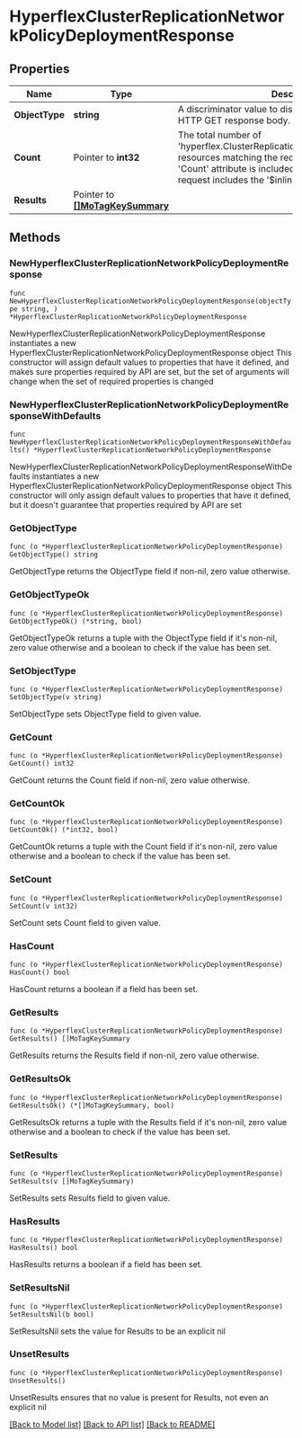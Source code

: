 # HyperflexClusterReplicationNetworkPolicyDeploymentResponse

## Properties

Name | Type | Description | Notes
------------ | ------------- | ------------- | -------------
**ObjectType** | **string** | A discriminator value to disambiguate the schema of a HTTP GET response body. | 
**Count** | Pointer to **int32** | The total number of &#39;hyperflex.ClusterReplicationNetworkPolicyDeployment&#39; resources matching the request, accross all pages. The &#39;Count&#39; attribute is included when the HTTP GET request includes the &#39;$inlinecount&#39; parameter. | [optional] 
**Results** | Pointer to [**[]MoTagKeySummary**](MoTagKeySummary.md) |  | [optional] 

## Methods

### NewHyperflexClusterReplicationNetworkPolicyDeploymentResponse

`func NewHyperflexClusterReplicationNetworkPolicyDeploymentResponse(objectType string, ) *HyperflexClusterReplicationNetworkPolicyDeploymentResponse`

NewHyperflexClusterReplicationNetworkPolicyDeploymentResponse instantiates a new HyperflexClusterReplicationNetworkPolicyDeploymentResponse object
This constructor will assign default values to properties that have it defined,
and makes sure properties required by API are set, but the set of arguments
will change when the set of required properties is changed

### NewHyperflexClusterReplicationNetworkPolicyDeploymentResponseWithDefaults

`func NewHyperflexClusterReplicationNetworkPolicyDeploymentResponseWithDefaults() *HyperflexClusterReplicationNetworkPolicyDeploymentResponse`

NewHyperflexClusterReplicationNetworkPolicyDeploymentResponseWithDefaults instantiates a new HyperflexClusterReplicationNetworkPolicyDeploymentResponse object
This constructor will only assign default values to properties that have it defined,
but it doesn't guarantee that properties required by API are set

### GetObjectType

`func (o *HyperflexClusterReplicationNetworkPolicyDeploymentResponse) GetObjectType() string`

GetObjectType returns the ObjectType field if non-nil, zero value otherwise.

### GetObjectTypeOk

`func (o *HyperflexClusterReplicationNetworkPolicyDeploymentResponse) GetObjectTypeOk() (*string, bool)`

GetObjectTypeOk returns a tuple with the ObjectType field if it's non-nil, zero value otherwise
and a boolean to check if the value has been set.

### SetObjectType

`func (o *HyperflexClusterReplicationNetworkPolicyDeploymentResponse) SetObjectType(v string)`

SetObjectType sets ObjectType field to given value.


### GetCount

`func (o *HyperflexClusterReplicationNetworkPolicyDeploymentResponse) GetCount() int32`

GetCount returns the Count field if non-nil, zero value otherwise.

### GetCountOk

`func (o *HyperflexClusterReplicationNetworkPolicyDeploymentResponse) GetCountOk() (*int32, bool)`

GetCountOk returns a tuple with the Count field if it's non-nil, zero value otherwise
and a boolean to check if the value has been set.

### SetCount

`func (o *HyperflexClusterReplicationNetworkPolicyDeploymentResponse) SetCount(v int32)`

SetCount sets Count field to given value.

### HasCount

`func (o *HyperflexClusterReplicationNetworkPolicyDeploymentResponse) HasCount() bool`

HasCount returns a boolean if a field has been set.

### GetResults

`func (o *HyperflexClusterReplicationNetworkPolicyDeploymentResponse) GetResults() []MoTagKeySummary`

GetResults returns the Results field if non-nil, zero value otherwise.

### GetResultsOk

`func (o *HyperflexClusterReplicationNetworkPolicyDeploymentResponse) GetResultsOk() (*[]MoTagKeySummary, bool)`

GetResultsOk returns a tuple with the Results field if it's non-nil, zero value otherwise
and a boolean to check if the value has been set.

### SetResults

`func (o *HyperflexClusterReplicationNetworkPolicyDeploymentResponse) SetResults(v []MoTagKeySummary)`

SetResults sets Results field to given value.

### HasResults

`func (o *HyperflexClusterReplicationNetworkPolicyDeploymentResponse) HasResults() bool`

HasResults returns a boolean if a field has been set.

### SetResultsNil

`func (o *HyperflexClusterReplicationNetworkPolicyDeploymentResponse) SetResultsNil(b bool)`

 SetResultsNil sets the value for Results to be an explicit nil

### UnsetResults
`func (o *HyperflexClusterReplicationNetworkPolicyDeploymentResponse) UnsetResults()`

UnsetResults ensures that no value is present for Results, not even an explicit nil

[[Back to Model list]](../README.md#documentation-for-models) [[Back to API list]](../README.md#documentation-for-api-endpoints) [[Back to README]](../README.md)


